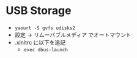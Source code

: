 # USB Storage
* `yaourt -S gvfs udisks2`
* 設定 -> リムーバブルメディア でオートマウント
* .xinitrc に以下を追記
    * `exec dbus-launch`
